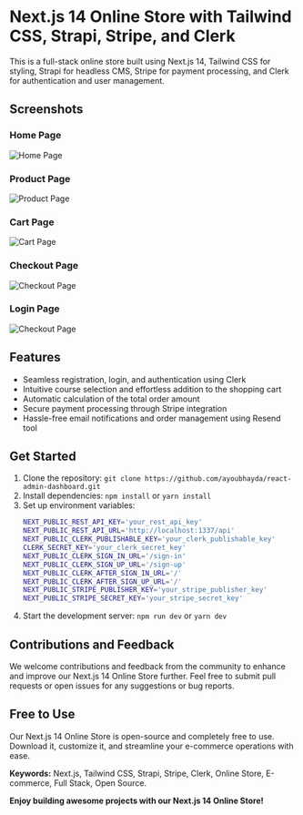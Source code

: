 # Next.js 14 Online Store with Tailwind CSS, Strapi, Stripe, and Clerk

This is a full-stack online store built using Next.js 14, Tailwind CSS for styling, Strapi for headless CMS, Stripe for payment processing, and Clerk for authentication and user management.

## Screenshots

### Home Page

![Home Page](https://res.cloudinary.com/duxego3ja/image/upload/v1713019082/next-14-online-store-repo/x4l5idmixz54lbnxd9ai.png)

### Product Page

![Product Page](https://res.cloudinary.com/duxego3ja/image/upload/v1713019081/next-14-online-store-repo/g9bpr7jvbhly7opsisut.png)

### Cart Page

![Cart Page](https://res.cloudinary.com/duxego3ja/image/upload/v1713019077/next-14-online-store-repo/ntt23gygugowpmrcgzgq.png)

### Checkout Page

![Checkout Page](https://res.cloudinary.com/duxego3ja/image/upload/v1713019080/next-14-online-store-repo/babwy8uxqbkx3r1nltqn.png)

### Login Page

![Checkout Page](https://res.cloudinary.com/duxego3ja/image/upload/v1713022630/next-14-online-store-repo/wyuit11taxsjayesfwlj.png)

## Features

- Seamless registration, login, and authentication using Clerk
- Intuitive course selection and effortless addition to the shopping cart
- Automatic calculation of the total order amount
- Secure payment processing through Stripe integration
- Hassle-free email notifications and order management using Resend tool

## Get Started

1. Clone the repository: `git clone https://github.com/ayoubhayda/react-admin-dashboard.git`
2. Install dependencies: `npm install` or `yarn install`
3. Set up environment variables:
   ```bash
   NEXT_PUBLIC_REST_API_KEY='your_rest_api_key'
   NEXT_PUBLIC_REST_API_URL='http://localhost:1337/api'
   NEXT_PUBLIC_CLERK_PUBLISHABLE_KEY='your_clerk_publishable_key'
   CLERK_SECRET_KEY='your_clerk_secret_key'
   NEXT_PUBLIC_CLERK_SIGN_IN_URL='/sign-in'
   NEXT_PUBLIC_CLERK_SIGN_UP_URL='/sign-up'
   NEXT_PUBLIC_CLERK_AFTER_SIGN_IN_URL='/'
   NEXT_PUBLIC_CLERK_AFTER_SIGN_UP_URL='/'
   NEXT_PUBLIC_STRIPE_PUBLISHER_KEY='your_stripe_publisher_key'
   NEXT_PUBLIC_STRIPE_SECRET_KEY='your_stripe_secret_key'
   ```
4. Start the development server: `npm run dev` or `yarn dev`

## Contributions and Feedback

We welcome contributions and feedback from the community to enhance and improve our Next.js 14 Online Store further. Feel free to submit pull requests or open issues for any suggestions or bug reports.

## Free to Use

Our Next.js 14 Online Store is open-source and completely free to use. Download it, customize it, and streamline your e-commerce operations with ease.

**Keywords:** Next.js, Tailwind CSS, Strapi, Stripe, Clerk, Online Store, E-commerce, Full Stack, Open Source.

**Enjoy building awesome projects with our Next.js 14 Online Store!**
